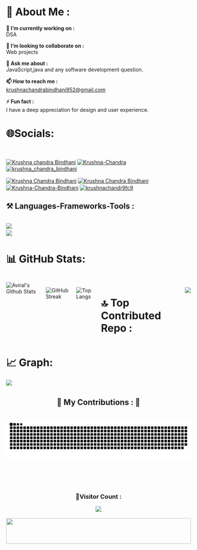 

 
# 💫 About Me :
**🔭 I’m currently working on :**<br>
 DSA

**👯 I’m looking to collaborate on :**<br>
Web projects

**💬 Ask me about :**<br>
JavaScript,java and any software development question.

**📫 How to reach me :**<br>
krushnachandrabindhani952@gmail.com

**⚡ Fun fact :** <br>
 I have a deep appreciation for design and user experience.

#  🌐Socials:
<br>
<p align="left">
<a href="https://www.linkedin.com/in/krushna-chandra-bindhani-1b1342275?utm_source=share&utm_campaign=share_via&utm_content=profile&utm_medium=android_app" target="blank"><img align="center" src="https://raw.githubusercontent.com/rahuldkjain/github-profile-readme-generator/master/src/images/icons/Social/linked-in-alt.svg" alt="Krushna chandra Bindhani" height="30" width="40" /></a>
<a href="https://twitter.com/@Krushna-Chandra" target="blank"><img align="center" src="https://raw.githubusercontent.com/rahuldkjain/github-profile-readme-generator/master/src/images/icons/Social/twitter.svg" alt="Krushna-Chandra" height="30" width="40" /></a>
<a href="https://discord.com/channels/@me" target="blank"><img align="center" src="https://raw.githubusercontent.com/rahuldkjain/github-profile-readme-generator/master/src/images/icons/Social/discord.svg" alt="krushna_chandra_bindhani" height="30" width="40" /></a>
</p>
<a href="https://www.facebook.com/share/15n8iGVhwk/" target="blank"><img align="center" src="https://raw.githubusercontent.com/rahuldkjain/github-profile-readme-generator/master/src/images/icons/Social/facebook.svg" alt="Krushna Chandra Bindhani" height="30" width="40" /></a>
<a href="https://www.instagram.com/krushna__chandra_bindhani?igsh=MXNqNG8zeXExeW9sYw==" target="blank"><img align="center" src="https://raw.githubusercontent.com/rahuldkjain/github-profile-readme-generator/master/src/images/icons/Social/instagram.svg" alt="Krushna Chandra Bindhani" height="30" width="40" /></a>
<a href="https://leetcode.com/u/geQ6EURkft/" target="blank"><img align="center" src="https://raw.githubusercontent.com/rahuldkjain/github-profile-readme-generator/master/src/images/icons/Social/leet-code.svg" alt="Krushna-Chandra-Bindhani" height="30" width="40" /></a>
<a href="https://www.geeksforgeeks.org/user/krushnachandr9fc9/" target="blank"><img align="center" src="https://raw.githubusercontent.com/rahuldkjain/github-profile-readme-generator/master/src/images/icons/Social/geeks-for-geeks.svg" alt="krushnachandr9fc9" height="30" width="40" /></a>
</p>

<h2 align="left">⚒️ Languages-Frameworks-Tools : </h2>
<br/>
<div align="left">
<img src="https://skillicons.dev/icons?i=html,css,vscode,github,git" /><br>
<img src="https://skillicons.dev/icons?i=java,python,javascript,mongodb,c,mysql" /><br>
</div>

# 📊 GitHub Stats:
<br>

<div style="display: flex; flex-direction: row; gap: 5px;">
 <img alt="Aviral's Github Stats" src="https://github-readme-stats.vercel.app/api?username=Krushna-Chandra&show_icons=true&count_private=true&theme=tokyonight" /><br>
 
   <img src="https://github-readme-streak-stats.herokuapp.com/?user=Krushna-Chandra&theme=react&hide_border=false" alt="GitHub Streak" style="margin-right: 10px;"><br>

   <img src="https://github-readme-stats.vercel.app/api/top-langs/?username=Krushna-Chandra&theme=react&hide_border=false&include_all_commits=false&count_private=false&layout=compact" alt="Top Langs" style="margin-right: 10px;"><br>
  # 🔝 Top Contributed Repo :
   <img src="https://github-contributor-stats.vercel.app/api?username=Krushna-Chandra&limit=5&theme=tokyonight&combine_all_yearly_contributions=true"><br>



</div>


# 📈 Graph:
<img src="https://github-readme-activity-graph.vercel.app/graph?username=Krushna-Chandra&theme=react-dark">


<div align="center">
<h2>🐍 My Contributions : 🐍</h2>
<br>
<img alt="snake eating my contributions" src="https://raw.githubusercontent.com/salesp07/salesp07/output/github-contribution-grid-snake.svg" />

<br/><br/><br/>
</div>
  <h3 align ="center"><b>📍Visitor Count :</b></h3>
</div>


<p align="center" >   
  <img src="https://profile-counter.glitch.me/Krushna-Chandra/count.svg" />  
</p>

<!--Line-->

<img src="https://i.imgur.com/dBaSKWF.gif" height="70" width="100%">





